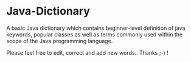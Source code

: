 # Java-Dictionary
A basic Java dictionary which contains beginner-level definition of java keywords, popular classes as well as terms commonly used within the scope of the Java programming language.

Please feel free to edit, correct and add new words.. Thanks ;-) !
